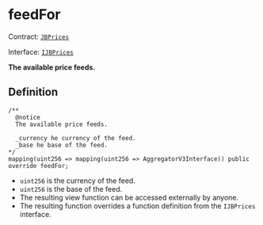 # feedFor

Contract: [`JBPrices`](../)

Interface: [`IJBPrices`](../../../interfaces/ijbprices.md)

**The available price feeds.**

## Definition

```solidity
/** 
  @notice 
  The available price feeds.

  _currency he currency of the feed.
  _base he base of the feed. 
*/
mapping(uint256 => mapping(uint256 => AggregatorV3Interface)) public override feedFor;
```

* `uint256` is the currency of the feed.
* `uint256` is the base of the feed. 
* The resulting view function can be accessed externally by anyone. 
* The resulting function overrides a function definition from the `IJBPrices` interface.
